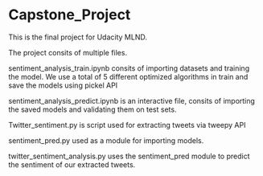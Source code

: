 # Capstone_Project
This is the final project for Udacity MLND. 

The project consits of multiple files. 

sentiment_analysis_train.ipynb consits of importing datasets and training the model. We use a total of 5 different optimized algorithms in train and save the models using pickel API 

sentiment_analysis_predict.ipynb is an interactive file, consits of importing the saved models and validating them on test sets. 

Twitter_sentiment.py is script used for extracting tweets via tweepy API

sentiment_pred.py used as a module for importing models.

twitter_sentiment_analysis.py uses the sentiment_pred module to predict the sentiment of our extracted tweets. 
